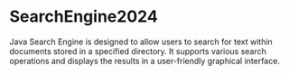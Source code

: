 # SearchEngine2024
Java Search Engine is designed to allow users to search for text within documents stored in a specified directory. It supports various search operations and displays the results in a user-friendly graphical interface.
